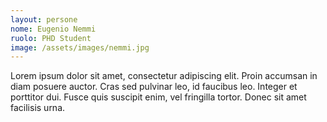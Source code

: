 ```yaml
---
layout: persone
nome: Eugenio Nemmi
ruolo: PHD Student
image: /assets/images/nemmi.jpg
---
```

Lorem ipsum dolor sit amet, consectetur adipiscing elit. Proin accumsan in diam posuere auctor. Cras sed pulvinar leo, id faucibus leo. Integer et porttitor dui. Fusce quis suscipit enim, vel fringilla tortor. Donec sit amet facilisis urna.
